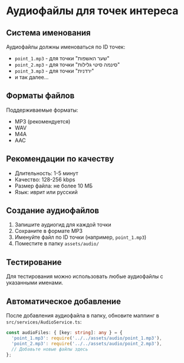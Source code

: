 # Аудиофайлы для точек интереса

## Система именования
Аудиофайлы должны именоваться по ID точек:
- `point_1.mp3` - для точки "שער האשפות"
- `point_2.mp3` - для точки "סינמה סיטי גלילות"
- `point_3.mp3` - для точки "ירדנית"
- и так далее...

## Форматы файлов
Поддерживаемые форматы:
- MP3 (рекомендуется)
- WAV
- M4A
- AAC

## Рекомендации по качеству
- Длительность: 1-5 минут
- Качество: 128-256 kbps
- Размер файла: не более 10 МБ
- Язык: иврит или русский

## Создание аудиофайлов
1. Запишите аудиогид для каждой точки
2. Сохраните в формате MP3
3. Именуйте файл по ID точки (например, `point_1.mp3`)
4. Поместите в папку `assets/audio/`

## Тестирование
Для тестирования можно использовать любые аудиофайлы с указанными именами.

## Автоматическое добавление
После добавления аудиофайла в папку, обновите маппинг в `src/services/AudioService.ts`:

```typescript
const audioFiles: { [key: string]: any } = {
  'point_1.mp3': require('../../assets/audio/point_1.mp3'),
  'point_2.mp3': require('../../assets/audio/point_2.mp3'),
  // Добавьте новые файлы здесь
};
``` 